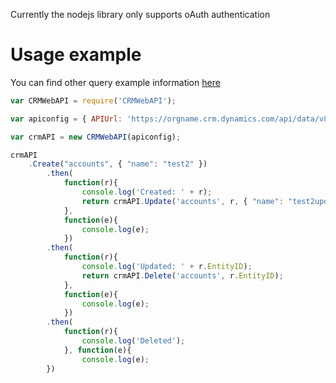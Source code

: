 Currently the nodejs library only supports oAuth authentication 


# Usage example
You can find other query example information [here](https://github.com/davidyack/Xrm.Tools.CRMWebAPI/wiki/Query-Examples )

```javascript
var CRMWebAPI = require('CRMWebAPI');

var apiconfig = { APIUrl: 'https://orgname.crm.dynamics.com/api/data/v8.0/', AccessToken: "<accesstoken>" };

var crmAPI = new CRMWebAPI(apiconfig);

crmAPI
	.Create("accounts", { "name": "test2" })
		.then(
			function(r){
				console.log('Created: ' + r);
				return crmAPI.Update('accounts', r, { "name": "test2updated"});
			}, 
			function(e){
				console.log(e);
			})
		.then(
			function(r){
				console.log('Updated: ' + r.EntityID);
				return crmAPI.Delete('accounts', r.EntityID);
			}, 
			function(e){
				console.log(e);
			})
		.then(
			function(r){
				console.log('Deleted');
			}, function(e){
				console.log(e);
		})
```
